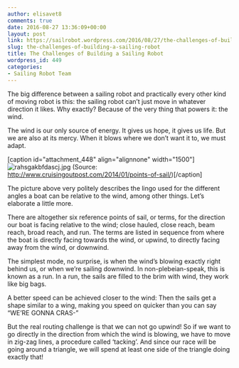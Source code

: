 ```yaml
---
author: elisavet8
comments: true
date: 2016-08-27 13:36:09+00:00
layout: post
link: https://sailrobot.wordpress.com/2016/08/27/the-challenges-of-building-a-sailing-robot/
slug: the-challenges-of-building-a-sailing-robot
title: The Challenges of Building a Sailing Robot
wordpress_id: 449
categories:
- Sailing Robot Team
---
```


The big difference between a sailing robot and practically every other kind of moving robot is this: the sailing robot can’t just move in whatever direction it likes. Why exactly? Because of the very thing that powers it: the wind.

The wind is our only source of energy. It gives us hope, it gives us life. But we are also at its mercy. When it blows where we don’t want it to, we must adapt.



[caption id="attachment_448" align="alignnone" width="1500"]![rahsgakbfdascj.jpg](https://sailrobot.files.wordpress.com/2016/08/rahsgakbfdascj.jpg) (Source: http://www.cruisingoutpost.com/2014/01/points-of-sail/)[/caption]

The picture above very politely describes the lingo used for the different angles a boat can be relative to the wind, among other things. Let’s elaborate a little more.

There are altogether six reference points of sail, or terms, for the direction our boat is facing relative to the wind; close hauled, close reach, beam reach, broad reach, and run. The terms are listed in sequence from where the boat is directly facing towards the wind, or upwind, to directly facing away from the wind, or downwind.

The simplest mode, no surprise, is when the wind’s blowing exactly right behind us, or when we’re sailing downwind. In non-plebeian-speak, this is known as a run. In a run, the sails are filled to the brim with wind, they work like big bags.

A better speed can be achieved closer to the wind: Then the sails get a shape similar to a wing, making you speed on quicker than you can say “WE’RE GONNA CRAS-”

But the real routing challenge is that we can not go upwind! So if we want to go directly in the direction from which the wind is blowing, we have to move in zig-zag lines, a procedure called ‘tacking’. And since our race will be going around a triangle, we will spend at least one side of the triangle doing exactly that!




